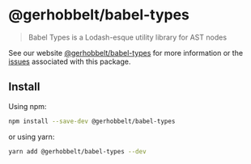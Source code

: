 # @gerhobbelt/babel-types

> Babel Types is a Lodash-esque utility library for AST nodes

See our website [@gerhobbelt/babel-types](https://babeljs.io/docs/en/next/babel-types.html) for more information or the [issues](https://github.com/babel/babel/issues?utf8=%E2%9C%93&q=is%3Aissue+label%3A%22pkg%3A%20types%22+is%3Aopen) associated with this package.

## Install

Using npm:

```sh
npm install --save-dev @gerhobbelt/babel-types
```

or using yarn:

```sh
yarn add @gerhobbelt/babel-types --dev
```
